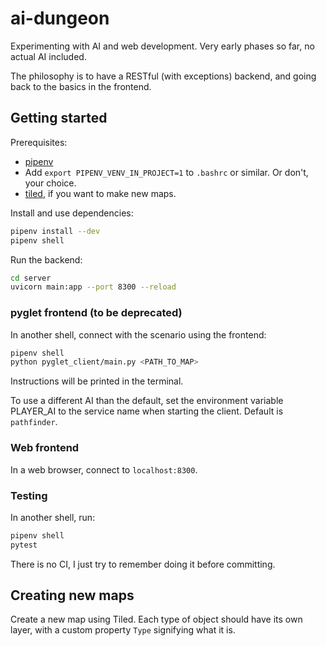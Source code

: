 # ai-dungeon

Experimenting with AI and web development. Very early phases so far, no actual AI included.

The philosophy is to have a RESTful (with exceptions) backend, and going back to the basics in the frontend.

## Getting started

Prerequisites:

- [pipenv](https://pypi.org/project/pipenv/)
- Add `export PIPENV_VENV_IN_PROJECT=1` to `.bashrc` or similar. Or don't, your choice.
- [tiled](https://www.mapeditor.org/), if you want to make new maps.

Install and use dependencies:

```sh
pipenv install --dev
pipenv shell
```

Run the backend:

```sh
cd server
uvicorn main:app --port 8300 --reload
```

### pyglet frontend (to be deprecated)

In another shell, connect with the scenario using the frontend:

```sh
pipenv shell
python pyglet_client/main.py <PATH_TO_MAP>
```

Instructions will be printed in the terminal.

To use a different AI than the default, set the environment variable PLAYER_AI to the service name when starting the client. Default is `pathfinder`.

### Web frontend

In a web browser, connect to `localhost:8300`.

### Testing

In another shell, run:

```sh
pipenv shell
pytest
```

There is no CI, I just try to remember doing it before committing.

## Creating new maps

Create a new map using Tiled. Each type of object should have its own layer, with a custom property `Type` signifying what it is.
